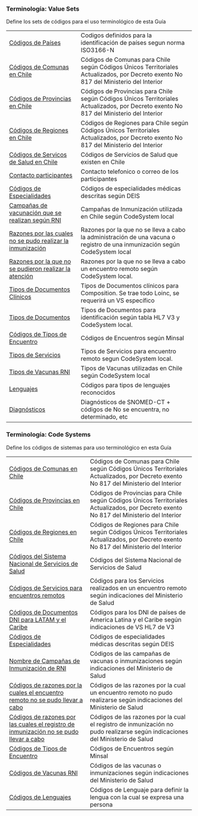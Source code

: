 ### Terminología: Value Sets

Define los sets de códigos para el uso terminológico de esta Guía

|     |     |
| --- | --- |
| [Códigos de Países](ValueSet-CodPais.html "ValueSet/CodPais") | Codigos definidos para la identificación de países segun norma ISO3166-N |
| [Códigos de Comunas en Chile](ValueSet-VSCodigosComunaCL.html "ValueSet/VSCodigosComunaCL") | Códigos de Comunas para Chile según Códigos Únicos Territoriales Actualizados, por Decreto exento No 817 del Ministerio del Interior |
| [Códigos de Provincias en Chile](ValueSet-VSCodigosProvinciasCL.html "ValueSet/VSCodigosProvinciasCL") | Códigos de Provincias para Chile según Códigos Únicos Territoriales Actualizados, por Decreto exento No 817 del Ministerio del Interior |
| [Códigos de Regiones en Chile](ValueSet-VSCodigosRegionesCL.html "ValueSet/VSCodigosRegionesCL") | Códigos de Regiones para Chile según Códigos Únicos Territoriales Actualizados, por Decreto exento No 817 del Ministerio del Interior |
| [Códigos de Servicos de Salud en Chile](ValueSet-VSCodigosServiciosSalud.html "ValueSet/VSCodigosServiciosSalud") | Códigos de Servicios de Salud que existen en Chile |
| [Contacto participantes](ValueSet-VSContactosec.html "ValueSet/VSContactosec") | Contacto telefonico o correo de los participantes |
| [Códigos de Especialidades](ValueSet-VSEspecialidadesDeisCL.html "ValueSet/VSEspecialidadesDeisCL") | Códigos de especialidades médicas descritas según DEIS |
| [Campañas de vacunación que se realizan según RNI](ValueSet-VSNombreCampana.html "ValueSet/VSNombreCampana") | Campañas de Inmunización utilizada en Chile según CodeSystem local |
| [Razones por las cuales no se pudo realizar la inmunización](ValueSet-VSRazonNOTinm.html "ValueSet/VSRazonNOTinm") | Razones por la que no se lleva a cabo la administración de una vacuna o registro de una inmunización según CodeSystem local |
| [Razones por la que no se pudieron realizar la atención](ValueSet-VSRazonNOT.html "ValueSet/VSRazonNOT") | Razones por la que no se lleva a cabo un encuentro remoto según CodeSystem local. |
| [Tipos de Documentos Clínicos](ValueSet-VSTiposDocClinic.html "ValueSet/VSTiposDocClinic") | Tipos de Documentos clínicos para Composition. Se trae todo Loinc, se requerirá un VS específico |
| [Tipos de Documentos](ValueSet-VSTiposDocumentos.html "ValueSet/VSTiposDocumentos") | Tipos de Documentos para identificación según tabla HL7 V3 y CodeSystem local. |
| [Códigos de Tipos de Encuentro](ValueSet-VSTiposEncuentro.html "ValueSet/VSTiposEncuentro") | Códigos de Encuentros según Minsal |
| [Tipos de Servicios](ValueSet-VSTiposServicio.html "ValueSet/VSTiposServicio") | Tipos de Servicios para encuentro remoto segun CodeSystem local. |
| [Tipos de Vacunas RNI](ValueSet-VSTiposVacunas.html "ValueSet/VSTiposVacunas") | Tipos de Vacunas utilizadas en Chile según CodeSystem local |
| [Lenguajes](ValueSet-VSCodigoslenguaje.html "ValueSet/VSCodigoslenguaje") | Códigos para tipos de lenguajes reconocidos |
| [Diagnósticos](ValueSet-VSDiagnosticosSCT.html "ValueSet/VSDiagnosticosSCT") | Diagnósticos de SNOMED-CT + códigos de No se encuentra, no determinado, etc |

### Terminología: Code Systems

Define los códigos de sistemas para uso terminológico en esta Guía

|     |     |
| --- | --- |
| [Códigos de Comunas en Chile](CodeSystem-CSCodComunasCL.html "CodeSystem/CSCodComunasCL") | Códigos de Comunas para Chile según Códigos Únicos Territoriales Actualizados, por Decreto exento No 817 del Ministerio del Interior |
| [Códigos de Provincias en Chile](CodeSystem-CSCodProvinciasCL.html "CodeSystem/CSCodProvinciasCL") | Códigos de Provincias para Chile según Códigos Únicos Territoriales Actualizados, por Decreto exento No 817 del Ministerio del Interior |
| [Códigos de Regiones en Chile](CodeSystem-CSCodRegionCL.html "CodeSystem/CSCodRegionCL") | Códigos de Regiones para Chile según Códigos Únicos Territoriales Actualizados, por Decreto exento No 817 del Ministerio del Interior |
| [Códigos del Sistema Nacional de Servicios de Salud](CodeSystem-CSCodSSalud.html "CodeSystem/CSCodSSalud") | Códigos del Sistema Nacional de Servicios de Salud |
| [Códigos de Servicios para encuentros remotos](CodeSystem-CSCodigoServicio.html "CodeSystem/CSCodigoServicio") | Códigos para los Servicios realizados en un encuentro remoto según indicaciones del Ministerio de Salud |
| [Códigos de Documentos DNI para LATAM y el Caribe](CodeSystem-CSCodigoDNI.html "CodeSystem/CSCodigoDNI") | Códigos para los DNI de países de America Latina y el Caribe según indicaciones de VS HL7 de V3 |
| [Códigos de Especialidades](CodeSystem-CSEspecialidadesDeisCL.html "CodeSystem/CSEspecialidadesDeisCL") | Códigos de especialidades médicas descritas según DEIS |
| [Nombre de Campañas de Inmunización de RNI](CodeSystem-CSNombreCampana.html "CodeSystem/CSNombreCampana") | Códigos de las campañas de vacunas o inmunizaciones según indicaciones del Ministerio de Salud |
| [Códigos de razones por la cuales el encuentro remoto no se pudo llevar a cabo](CodeSystem-CSRazonNOT.html "CodeSystem/CSRazonNOT") | Códigos de las razones por la cual un encuentro remoto no pudo realizarse según indicaciones del Ministerio de Salud |
| [Códigos de razones por las cuales el registro de inmunización no se pudo llevar a cabo](CodeSystem-CSRazonNOTinm.html "CodeSystem/CSRazonNOTinm") | Códigos de las razones por la cual el registro de inmunización no pudo realizarse según indicaciones del Ministerio de Salud |
| [Códigos de Tipos de Encuentro](CodeSystem-CSTiposEncuentro.html "CodeSystem/CSTiposEncuentro") | Códigos de Encuentros según Minsal |
| [Códigos de Vacunas RNI](CodeSystem-CSCodigoVacunas.html "CodeSystem/CSCodigoVacunas") | Códigos de las vacunas o inmunizaciones según indicaciones del Ministerio de Salud |
| [Códigos de Lenguajes](CodeSystem-CSCodigoslenguaje.html "CodeSystem/CSCodigoslenguaje") | Códigos de Lenguaje para definir la lengua con la cual se expresa una persona |